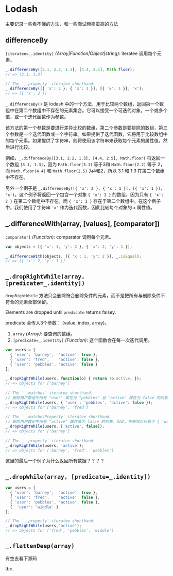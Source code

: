 # Lodash

主要记录一些看不懂的方法，和一些面试频率蛮高的方法

## differenceBy

`[iteratee=_.identity]` *(Array|Function|Object|string)*: iteratee 调用每个元素。

```js
_.differenceBy([3.1, 2.2, 1.3], [4.4, 2.5], Math.floor);
// => [3.1, 1.3]
 
// The `_.property` iteratee shorthand.
_.differenceBy([{ 'x': 2 }, { 'x': 1 }], [{ 'x': 1 }], 'x');
// => [{ 'x': 2 }] 
```

`_.differenceBy()` 是 lodash 中的一个方法，用于比较两个数组，返回第一个数组中在第二个数组中不存在的元素集合。它可以接受一个可迭代对象，一个或多个值，或一个迭代函数作为参数。

该方法的第一个参数是要进行差异比较的数组，第二个参数是要排除的数组，第三个参数是一个迭代函数或一个字符串。如果提供了迭代函数，它将用于比较数组中的每个元素。如果提供了字符串，则将使用该字符串来获取每个元素的属性值，然后进行比较。

例如，`_.differenceBy([3.1, 2.2, 1.3], [4.4, 2.5], Math.floor)` 将返回一个数组 `[3.1, 1.3]`，因为 `Math.floor(3.1)` 等于3和 `Math.floor(2.2)` 等于 2，而 `Math.floor(4.4)` 和 `Math.floor(2.5)` 为4和2，所以 3.1 和 1.3 在第二个数组中不存在。

另外一个例子是 `_.differenceBy([{ 'x': 2 }, { 'x': 1 }], [{ 'x': 1 }], 'x')`。这个例子将返回一个包含一个对象 `{ 'x': 2 }` 的数组，因为只有 `{ 'x': 2 }` 在第二个数组中不存在，而 `{ 'x': 1 }` 存在于第二个数组中。在这个例子中，我们使用了字符串 `'x'` 作为迭代函数，因此比较每个对象的 `x` 属性值。

## _.differenceWith(array, [values], [comparator])

`comparator]` *(Function)*: comparator 调用每个元素。

```js
var objects = [{ 'x': 1, 'y': 2 }, { 'x': 2, 'y': 1 }];
 
_.differenceWith(objects, [{ 'x': 1, 'y': 2 }], _.isEqual);
// => [{ 'x': 2, 'y': 1 }]
```

## `_.dropRightWhile(array, [predicate=_.identity])`

`dropRightWhile` 方法只会删除符合删除条件的元素，而不是把所有与删除条件不符合的元素全部保留。

Elements are dropped until `predicate` returns falsey.

predicate 会传入3个参数： (value, index, array)。

1. `array` *(Array)*: 要查询的数组。
2. `[predicate=_.identity]` *(Function)*: 这个函数会在每一次迭代调用。

```js
var users = [
  { 'user': 'barney',  'active': true },
  { 'user': 'fred',    'active': false },
  { 'user': 'pebbles', 'active': false }
];
 
_.dropRightWhile(users, function(o) { return !o.active; });
// => objects for ['barney']
 
// The `_.matches` iteratee shorthand.
// 删除用户数组中所有 "user" 属性为 "pebbles" 且 "active" 属性为 false 的对象。因此，在删除后将剩下 { 'user': 'barney',  'active': true } 和 { 'user': 'fred', 'active': false } 这两个对象。
_.dropRightWhile(users, { 'user': 'pebbles', 'active': false });
// => objects for ['barney', 'fred']
 
// The `_.matchesProperty` iteratee shorthand.
// 删除用户数组中所有 "active" 属性值为 false 的对象。因此，在删除后只剩下 { 'user': 'barney',  'active': true } 这个对象。
_.dropRightWhile(users, ['active', false]);
// => objects for ['barney']
 
// The `_.property` iteratee shorthand.
_.dropRightWhile(users, 'active');
// => objects for ['barney', 'fred', 'pebbles']
```

这里的最后一个例子为什么返回所有数据？？？？

## `_.dropWhile(array, [predicate=_.identity])`

```js
var users = [
  { 'user': 'barney',  'active': true },
  { 'user': 'fred',    'active': false },
  { 'user': 'pebbles', 'active': false },
  {  'user': 'widdle' }
];

// The `_.property` iteratee shorthand.
_.dropRightWhile(users,'active');
// => objects for ['fred', 'pebbles', 'widdle']
```

## `_.flattenDeep(array)`

有空去看下源码

tbc.